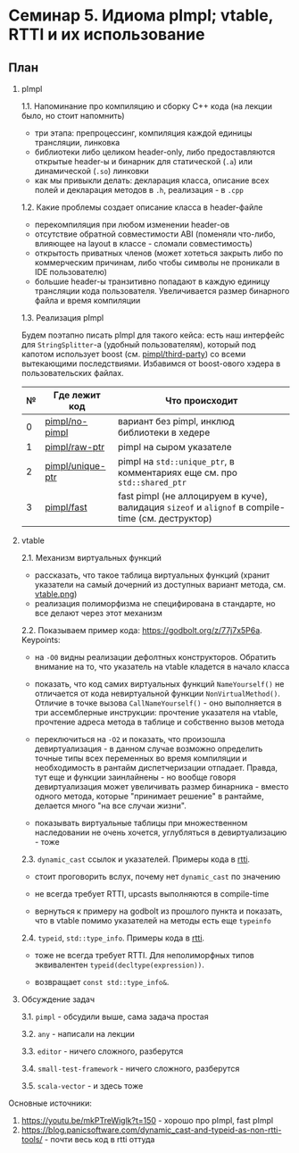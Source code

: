 # Семинар 5. Идиома pImpl; vtable, RTTI и их использование

## План

1. pImpl

    1.1. Напоминание про компиляцию и сборку C++ кода (на лекции было, но стоит напомнить)

    * три этапа: препроцессинг, компиляция каждой единицы трансляции, линковка
    * библиотеки либо целиком header-only, либо предоставляются открытые header-ы и бинарник для статической (`.a`) или динамической (`.so`) линковки
    * как мы привыкли делать: декларация класса, описание всех полей и декларация методов в `.h`, реализация - в `.cpp`

    1.2. Какие проблемы создает описание класса в header-файле

    * перекомпиляция при любом изменении header-ов
    * отсутствие обратной совместимости ABI (поменяли что-либо, влияющее на layout в классе - сломали совместимость)
    * открытость приватных членов (может хотеться закрыть либо по коммерческим причинам, либо чтобы символы не проникали в IDE пользователю)
    * большие header-ы транзитивно попадают в каждую единицу трансляции кода пользователя. Увеличивается размер бинарного файла и время компиляции
   
    1.3. Реализация pImpl

    Будем поэтапно писать pImpl для такого кейса: есть наш интерфейс для `StringSplitter`-а (удобный пользователям), который под капотом использует boost (см. [pimpl/third-party](pimpl/third-party)) со всеми вытекающими последствиями. Избавимся от boost-ового хэдера в пользовательских файлах.

    | №  | Где лежит код                        | Что происходит                                                                                      |
    | ---|--------------------------------------|-----------------------------------------------------------------------------------------------------|
    | 0  | [pimpl/no-pimpl](pimpl/no-pimpl)     | вариант без pimpl, инклюд библиотеки  в хедере                                                      |
    | 1  | [pimpl/raw-ptr](pimpl/raw-ptr)       | pimpl на сыром указателе                                                                            |
    | 2  | [pimpl/unique-ptr](pimpl/unique-ptr) | pimpl на `std::unique_ptr`, в комментариях еще см. про `std::shared_ptr`                            |
    | 3  | [pimpl/fast](pimpl/fast)             | fast pimpl (не аллоцируем в куче), валидация `sizeof` и `alignof` в compile-time (см. деструктор)   |

2. vtable

    2.1. Механизм виртуальных функций

    * рассказать, что такое таблица виртуальных функций (хранит указатели на самый дочерний из доступных вариант метода, см. [vtable.png](vtable.png))
    * реализация полиморфизма не специфирована в стандарте, но все делают через этот механизм
   
    2.2. Показываем пример кода: https://godbolt.org/z/77j7x5P6a. Keypoints:

    * на `-O0` видны реализации дефолтных конструкторов. Обратить внимание на то, что указатель на vtable кладется в начало класса

    * показать, что код самих виртуальных функций `NameYourself()` не отличается от кода невиртуальной функции `NonVirtualMethod()`. Отличие в точке вызова `CallNameYourself()` - оно выполняется в три ассемблерные инструкции: прочтение указателя на vtable, прочтение адреса метода в таблице и собственно вызов метода

    * переключиться на `-O2` и показать, что произошла девиртуализация - в данном случае возможно определить точные типы всех переменных во время компиляции и необходимость в рантайм диспетчеризации отпадает. Правда, тут еще и функции заинлайнены - но вообще говоря девиртуализация может увеличивать размер бинарника - вместо одного метода, которые "принимает решение" в рантайме, делается много "на все случаи жизни".

    * показывать виртуальные таблицы при множественном наследовании не очень хочется, углубляться в девиртуализацию - тоже

    2.3. `dynamic_cast` ссылок и указателей. Примеры кода в [rtti](rtti).

    * стоит проговорить вслух, почему нет `dynamic_cast` по значению

    * не всегда требует RTTI, upcasts выполняются в compile-time

    * вернуться к примеру на godbolt из прошлого пункта и показать, что в vtable помимо указателей на методы есть еще `typeinfo`

    2.4. `typeid`, `std::type_info`. Примеры кода в [rtti](rtti).

    * тоже не всегда требует RTTI. Для неполиморфных типов эквивалентен `typeid(decltype(expression))`.

    * возвращает `const std::type_info&`.


3. Обсуждение задач

    3.1. `pimpl` - обсудили выше, сама задача простая

    3.2. `any` - написали на лекции

    3.3. `editor` - ничего сложного, разберутся

    3.4. `small-test-framework` - ничего сложного, разберутся

    3.5. `scala-vector` - и здесь тоже

Основные источники:

1) https://youtu.be/mkPTreWiglk?t=150 - хорошо про pImpl, fast pImpl
1) https://blog.panicsoftware.com/dynamic_cast-and-typeid-as-non-rtti-tools/ - почти весь код в rtti оттуда